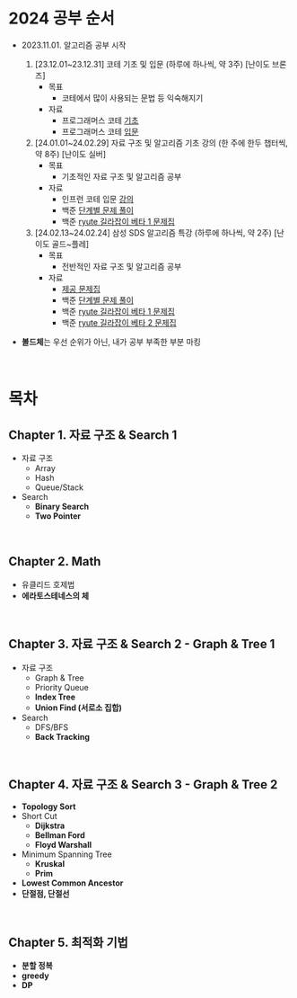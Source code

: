 # 2024 공부 순서 

- 2023.11.01. 알고리즘 공부 시작 
  1. [23.12.01~23.12.31] 코테 기초 및 입문 (하루에 하나씩, 약 3주) [난이도 브론즈]
      - 목표
        - 코테에서 많이 사용되는 문법 등 익숙해지기 
      - 자료 
        - 프로그래머스 코테 [기초](https://school.programmers.co.kr/learn/challenges/training?order=acceptance_desc) 
        - 프로그래머스 코테 [입문](https://school.programmers.co.kr/learn/challenges/beginner?order=acceptance_desc) 
  3. [24.01.01~24.02.29] 자료 구조 및 알고리즘 기초 강의 (한 주에 한두 챕터씩, 약 8주) [난이도 실버]
      - 목표
        - 기초적인 자료 구조 및 알고리즘 공부 
      - 자료 
        - 인프런 코테 입문 [강의](https://www.inflearn.com/course/%EC%BD%94%EB%94%A9%ED%85%8C%EC%8A%A4%ED%8A%B8-%EC%9E%85%EB%AC%B8-%ED%8C%8C%EC%9D%B4%EC%8D%AC) 
        - 백준 [단계별 문제 풀이](https://www.acmicpc.net/step)
        - 백준 [ryute 길라잡이 베타 1 문제집](https://www.acmicpc.net/workbook/view/2418)
  5. [24.02.13~24.02.24] 삼성 SDS 알고리즘 특강 (하루에 하나씩, 약 2주) [난이도 골드~플레]
      - 목표
        - 전반적인 자료 구조 및 알고리즘 공부 
      - 자료 
        - [제공 문제집](https://www.acmicpc.net/group/11501)
        - 백준 [단계별 문제 풀이](https://www.acmicpc.net/step)
        - 백준 [ryute 길라잡이 베타 1 문제집](https://www.acmicpc.net/workbook/view/2418)
        - 백준 [ryute 길라잡이 베타 2 문제집](https://www.acmicpc.net/workbook/view/2419)


- **볼드체**는 우선 순위가 아닌, 내가 공부 부족한 부분 마킹 

<br>

# 목차 
## Chapter 1. 자료 구조 & Search 1

- 자료 구조
  - Array
  - Hash
  - Queue/Stack
- Search
  - **Binary Search**
  - **Two Pointer**

<br>

## Chapter 2. Math 
- 유클리드 호제법
- **에라토스테네스의 체**

<br>

## Chapter 3. 자료 구조 & Search 2 - Graph & Tree 1
- 자료 구조
  - Graph & Tree
  - Priority Queue
  - **Index Tree**
  - **Union Find (서로소 집합)**
- Search
  - DFS/BFS
  - **Back Tracking**

<br>

## Chapter 4. 자료 구조 & Search 3 - Graph & Tree 2
- **Topology Sort**
- Short Cut
  - **Dijkstra**
  - **Bellman Ford**
  - **Floyd Warshall**
- Minimum Spanning Tree
  - **Kruskal**
  - **Prim**
- **Lowest Common Ancestor**
- **단절점, 단절선**

<br>

## Chapter 5. 최적화 기법 
- **분할 정복**
- **greedy**
- **DP** 
  
<br>
